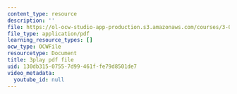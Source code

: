 ```yaml
---
content_type: resource
description: ''
file: https://ol-ocw-studio-app-production.s3.amazonaws.com/courses/3-091-introduction-to-solid-state-chemistry-fall-2018/130db31507557d99461ffe79d8501de7_YROT1JTNLWs.pdf
file_type: application/pdf
learning_resource_types: []
ocw_type: OCWFile
resourcetype: Document
title: 3play pdf file
uid: 130db315-0755-7d99-461f-fe79d8501de7
video_metadata:
  youtube_id: null
---
```

